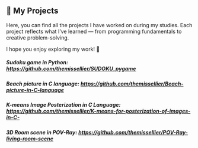 ## 💼 My Projects

Here, you can find all the projects I have worked on during my studies.
Each project reflects what I’ve learned — from programming fundamentals to creative problem-solving.

I hope you enjoy exploring my work! 🚀


##### Sudoku game in Python: https://github.com/themissellier/SUDOKU_pygame

##### Beach picture in C language: https://github.com/themissellier/Beach-picture-in-C-language

##### K-means Image Posterization in C Language: https://github.com/themissellier/K-means-for-posterization-of-images-in-C-

##### 3D Room scene in POV-Ray: https://github.com/themissellier/POV-Ray-living-room-scene
